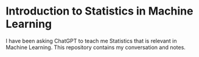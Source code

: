 # Introduction to Statistics in Machine Learning

I have been asking ChatGPT to teach me Statistics that is relevant in Machine Learning. This repository contains my conversation and notes.